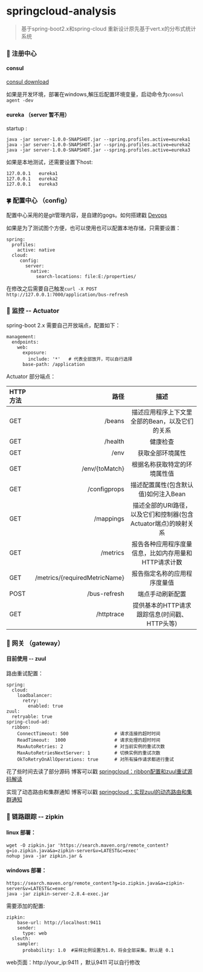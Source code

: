 # springcloud-analysis

> 基于spring-boot2.x和spring-cloud 重新设计原先基于vert.x的分布式统计系统

### 🌈 注册中心 

#### consul 

[consul download](http://www.consul.io/)

如果是开发环境，部署在windows,解压后配置环境变量，启动命令为``consul agent -dev``

#### eureka （server 暂不用） 

startup :

```
java -jar server-1.0.0-SNAPSHOT.jar --spring.profiles.active=eureka1
java -jar server-1.0.0-SNAPSHOT.jar --spring.profiles.active=eureka2
java -jar server-1.0.0-SNAPSHOT.jar --spring.profiles.active=eureka3
```

如果是本地测试，还需要设置下host:

```
127.0.0.1   eureka1
127.0.0.1   eureka2
127.0.0.1   eureka3
```

### 🍀 配置中心 （config） 

配置中心采用的是git管理内容，是自建的gogs。如何搭建戳 [Devops](https://7le.top/2017/10/09/%E7%8E%A9%E8%80%8DDevops%20Git+Gogs+Jenkins+Docker)

如果是为了测试图个方便，也可以使用也可以配置本地存储，只需要设置：

```
spring:
  profiles:
    active: native
  cloud:
     config:
       server:
         native:
           search-locations: file:E:/properties/ 
```
在修改之后需要自己触发``curl -X POST http://127.0.0.1:7000/application/bus-refresh``


### 🍁 监控 -- Actuator

spring-boot 2.x 需要自己开放端点，配置如下：
```
management:
  endpoints:
    web:
      exposure:
        include: '*'   # 代表全部放开，可以自行选择
      base-path: /application
```
Actuator 部分端点：

| HTTP 方法|     路径|   描述|
| :-------- | --------:| :------: |
|GET|/beans|描述应用程序上下文里全部的Bean，以及它们的关系|
|GET|/health|健康检查     |
|GET|/env|获取全部环境属性     |
|GET|/env/{toMatch}|根据名称获取特定的环境属性值     |
|GET|/configprops|描述配置属性(包含默认值)如何注入Bean     |
|GET|/mappings| 描述全部的URI路径，以及它们和控制器(包含Actuator端点)的映射关系    |
|GET|/metrics|报告各种应用程序度量信息，比如内存用量和HTTP请求计数   |
|GET|/metrics/{requiredMetricName}|报告指定名称的应用程序度量值     |
|POST|/bus-refresh|端点手动刷新配置     |
|GET|/httptrace|提供基本的HTTP请求跟踪信息(时间戳、HTTP头等)     |


### 🐧 网关 （gateway）

#### 目前使用 -- zuul

路由重试配置：

```
spring:
  cloud:
    loadbalancer:
      retry:
        enabled: true
zuul:
  retryable: true
spring-cloud-ad:
  ribbon:
    ConnectTimeout: 500                 # 请求连接的超时时间
    ReadTimeout:  1000                  # 请求处理的超时时间
    MaxAutoRetries: 2                   # 对当前实例的重试次数
    MaxAutoRetriesNextServer: 1         # 切换实例的重试次数
    OkToRetryOnAllOperations: true      # 对所有操作请求都进行重试
```

花了些时间去读了部分源码  博客可以戳 [springcloud：ribbon配置和zuul重试源码解读](https://7le.top/2018/04/18/springcloud%EF%BC%9A%E5%AE%9E%E7%8E%B0zuul%E7%9A%84%E5%8A%A8%E6%80%81%E8%B7%AF%E7%94%B1%E5%92%8C%E9%9B%86%E7%BE%A4%E9%80%9A%E7%9F%A5/#more)

实现了动态路由和集群通知  博客可以戳 [springcloud：实现zuul的动态路由和集群通知](https://7le.top/2018/04/18/springcloud%EF%BC%9A%E5%AE%9E%E7%8E%B0zuul%E7%9A%84%E5%8A%A8%E6%80%81%E8%B7%AF%E7%94%B1%E5%92%8C%E9%9B%86%E7%BE%A4%E9%80%9A%E7%9F%A5/)

### 🐳 链路跟踪 -- zipkin

#### linux 部署：

```
wget -O zipkin.jar 'https://search.maven.org/remote_content?g=io.zipkin.java&a=zipkin-server&v=LATEST&c=exec'
nohup java -jar zipkin.jar &  
```

#### windows 部署：

```
https://search.maven.org/remote_content?g=io.zipkin.java&a=zipkin-server&v=LATEST&c=exec
java -jar zipkin-server-2.8.4-exec.jar
```

需要添加的配置:
```
zipkin:
    base-url: http://localhost:9411
    sender:
      type: web
  sleuth:
    sampler:
      probability: 1.0  #采样比例设置为1.0，将会全部采集。默认是 0.1
```

web页面：http://your_ip:9411 ，默认9411 可以自行修改
